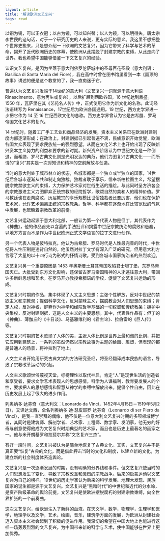 ```yaml
---
layout: article
title: '解读欧洲文艺复兴'
tags: read
---
```


以铜为镜，可以正衣冠；以古为镜，可以知兴替；以人为镜，可以明得失。唐太宗李世民的这句话，对于一个研究历史的人来说，更有实际的意义。我这里不想把整个世界史搬来，只是想介绍一下欧洲的文艺复兴，因为它带来了科学与艺术的革命，揭开了近代欧洲历史的序幕，使欧洲从此摆脱了封建宗教的束缚，从此走向了世界。我也希望中国能够借鉴一下文艺复兴的经验。

认识文艺复兴，是因为坐落于意大利佛罗伦萨城中的圣母百花圣殿（意大利语：Basilica di Santa Maria del Fiore），我在高中时曾在图书馆里看到一本《圆顶的故事》讲述的便是这个教堂的了，我一直痴迷于它。

普遍认为文艺复兴发端于14世纪的意大利（文艺复兴一词就源于意大利语 Rinascimento，意为再生或复兴），以后扩展到西欧各国，16 世纪达到鼎盛。1550 年，瓦萨里在其《艺苑名人传》中，正式使用它作为新文化的名称。此词经法语转写为 Renaissance，17世纪后为欧洲各国通用。19 世纪，西方史学界进一步把它作为 14 至 16 世纪西欧文化的总称。西方史学界曾认为它是古希腊、罗马帝国文化艺术的复兴。

14 世纪时，随着工厂手工艺业和商品经济的发展，资本主义关系已在欧洲封建制度内部逐渐形成；在政治上，封建割据已引起普遍不满，民族意识开始觉醒，欧洲各国大众表现了要求民族统一的强烈愿望。从而在文化艺术上也开始出现了反映新兴资本主义势力的利益和要求的新时期。新兴资产阶级认为中世纪文化是一种倒退，而希腊、罗马古典文化则是光明发达的典范，他们力图复兴古典文化——而所谓的“复兴”其实是一次对知识和精神的空前解放与创造。

当时的意大利处于城市林立的状态，各城市都是一个独立或半独立的国家，14世纪后各城市逐渐从共和制走向独裁。独裁者耽于享乐，信奉新柏拉图主义，希望摆脱宗教禁欲主义的束缚，大力保护艺术家对世俗生活的描绘。与此同时圣方济各会的宗教激进主义力图屏弃正统宗教的经院哲学，歌颂自然的美和人的精神价值。罗马教廷也在走向腐败，历届教宗的享乐规模比世俗独裁者还要厉害，他们也在保护艺术家，允许艺术偏离正统的宗教教条。哲学、科学都在逐渐地在比较宽松的气氛中发展，也酝酿着宗教改革的前奏。

文艺复兴运动起源于意大利北部，一般认为第一个代表人物是但丁，其代表作为《神曲》，他的作品首先以含蓄的手法批评和揭露中世纪宗教统治的腐败和愚蠢，以地方方言而不是作为中世纪欧洲正式文学语言的拉丁文进行创作。

另一个代表人物是彼特拉克，他认为古希腊、罗马时代是人性最完善的时代，中世纪将人性压制是违背自然的。他虽然对拉丁文学有深入广泛的研究，但用意大利方言写了大量的以十四行诗为形式的抒情诗歌，受到各城市国家统治者的热烈欢迎。

文艺复兴另一个重要原因是 1453 年奥斯曼土耳其帝国攻陷君士坦丁堡，东罗马帝国灭亡。大批受到东方文化影响，还保留古罗马帝国精神的人才逃往意大利，带回许多新鲜思想和艺术，在罗马开办教授希腊语的学校，促使了文艺复兴运动的形成。

文艺复兴时期的作品，集中体现了人文主义思想：主张个性解放，反对中世纪的禁欲主义和宗教观；提倡科学文化，反对蒙昧主义，摆脱教会对人们思想的束缚；肯定人权，反对神权，屏弃作为神学和经院哲学基础的一切权威和传统教条；拥护中央集权，反对封建割据，这是人文主义的主要思想。其中，代表性作品有：但丁的《神曲》、薄伽丘的《十日谈》、马基雅维利的《君主论》、拉伯雷的《巨人传》等。

文艺复兴时期的艺术歌颂了人体的美，主张人体比例是世界上最和谐的比例，并把它应用到建筑上，一系列的虽然仍然以宗教故事为主题的绘画、雕塑，但表现的都是普通人的场景，将神拉到了地上。

人文主义者开始用研究古典文学的方法研究圣经，将圣经翻译成本民族的语言，导致了宗教改革运动的兴起。

人文主义歌颂世俗蔑视天堂，标榜理性以取代神启，肯定“人”是现世生活的创造者和享受者，要求文学艺术表现人的思想感情，科学为人谋福利，教育要发展人的个性，要求把人的思想感情和智慧从神学的束缚中解放出来。提倡个性自由，因此在历史发展上起了很大的进步作用。

列奥纳多·达芬奇（意大利文：Leonardo da Vinci，1452年4月15日－1519年5月2日），又译达文西，全名列奥纳多·迪·瑟皮耶罗·达芬奇（Leonardo di ser Piero da Vinci），是我一直崇拜的偶像，他不仅是一位意大利文艺复兴时期的多项领域博学者，其同时是建筑师、解剖学者、艺术家、工程师、数学家、发明家，他无穷的好奇与创意使得他成为文艺复兴时期典型的艺术家，而且也是历史上最著名的画家之一。他与米开朗基罗和拉斐尔并称“文艺复兴三杰”。

有好一段时间，文艺复兴被认为是简单地恢复了古典文化。其实，文艺复兴并不是真正要“恢复”古典的文化，而是借此抨击当时的文化和制度，以建立新的文化，为建立新的社会制度体系造舆论。

文艺复兴是一次逐渐发展的时期，没有明确的分界线和事件。但文艺复兴使当时的人们思想发生了变化，导致了宗教改革和激烈的宗教战争。后来的启蒙运动以文艺复兴为自己的榜样。19世纪的历史学家认为后来的科学发展、地理大发现、民族国家的诞生都是源于文艺复兴。文艺复兴是“黑暗时代”的中世纪和近代的分水岭，是资产阶级革命的舆论前提。文艺复兴是使欧洲摆脱腐朽的封建宗教束缚，向全世界扩张的一个前奏曲。

这次文艺复兴，给欧洲注入了新鲜的血液。在天文学，数学，物理学，生理学和医学，地理学以及文学，艺术，绘画，音乐，建筑学方面的发展，为欧洲从封建社会迈入资本主义社会起到了积极的促进作用。我深切的希望在中国大地上也能进行这样一场轰轰烈烈的文艺复兴，为中国带来新的科学与艺术，使中国能够在世界上更加优秀。

